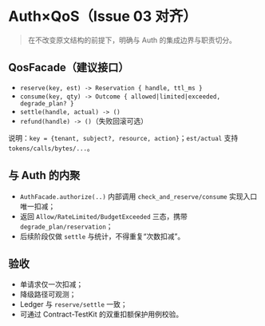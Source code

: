 # Auth×QoS（Issue 03 对齐）

> 在不改变原文结构的前提下，明确与 Auth 的集成边界与职责切分。

## QosFacade（建议接口）

- `reserve(key, est) -> Reservation { handle, ttl_ms }`
- `consume(key, qty) -> Outcome { allowed|limited|exceeded, degrade_plan? }`
- `settle(handle, actual) -> ()`
- `refund(handle) -> ()`（失败回滚可选）

说明：`key = {tenant, subject?, resource, action}`；`est/actual` 支持 `tokens/calls/bytes/...`。

## 与 Auth 的内聚

- `AuthFacade.authorize(..)` 内部调用 `check_and_reserve/consume` 实现入口唯一扣减；
- 返回 `Allow/RateLimited/BudgetExceeded` 三态，携带 `degrade_plan/reservation`；
- 后续阶段仅做 `settle` 与统计，不得重复“次数扣减”。

## 验收

- 单请求仅一次扣减；
- 降级路径可观测；
- Ledger 与 `reserve/settle` 一致；
- 可通过 Contract-TestKit 的双重扣额保护用例校验。
